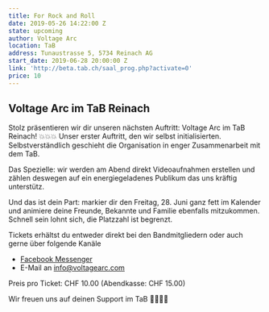 ```yaml
---
title: For Rock and Roll
date: 2019-05-26 14:22:00 Z
state: upcoming
author: Voltage Arc
location: TaB
address: Tunaustrasse 5, 5734 Reinach AG
start_date: 2019-06-28 20:00:00 Z
link: 'http://beta.tab.ch/saal_prog.php?activate=0'
price: 10
---
```


## Voltage Arc im TaB Reinach

Stolz präsentieren wir dir unseren nächsten Auftritt: Voltage Arc im TaB Reinach! 💥💥💥 Unser erster Auftritt, den wir selbst initialisierten. Selbstverständlich geschieht die Organisation in enger Zusammenarbeit mit dem TaB.

Das Spezielle: wir werden am Abend direkt Videoaufnahmen erstellen und zählen deswegen auf ein energiegeladenes Publikum das uns kräftig unterstütz.

Und das ist dein Part: markier dir den Freitag, 28. Juni ganz fett im Kalender und animiere deine Freunde, Bekannte und Familie ebenfalls mitzukommen. Schnell sein lohnt sich, die Platzzahl ist begrenzt.

Tickets erhältst du entweder direkt bei den Bandmitgliedern oder auch gerne über folgende Kanäle

- [Facebook Messenger](http://m.me/VoltageArc)
- E-Mail an [info@voltagearc.com](mailto:info@voltagearc.com)

Preis pro Ticket: CHF 10.00 (Abendkasse: CHF 15.00)

Wir freuen uns auf deinen Support im TaB 🤘🏼🤘🏼
